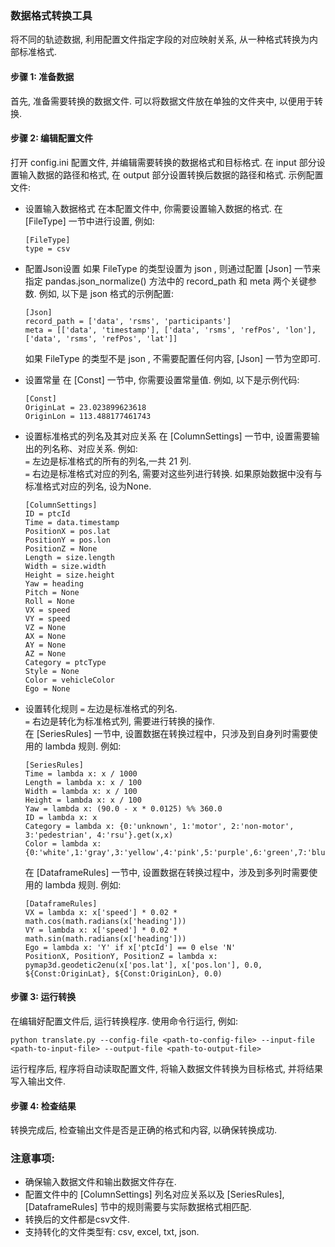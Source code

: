 ### 数据格式转换工具
将不同的轨迹数据, 利用配置文件指定字段的对应映射关系, 从一种格式转换为内部标准格式.

#### 步骤 1: 准备数据
首先, 准备需要转换的数据文件. 可以将数据文件放在单独的文件夹中, 以便用于转换. 

#### 步骤 2: 编辑配置文件
打开 config.ini 配置文件, 并编辑需要转换的数据格式和目标格式. 在 input 部分设置输入数据的路径和格式, 在 output 部分设置转换后数据的路径和格式. 示例配置文件: 

* 设置输入数据格式
    在本配置文件中, 你需要设置输入数据的格式. 在 [FileType] 一节中进行设置, 例如: 
    ```
    [FileType]
    type = csv
    ``` 

* 配置Json设置
    如果 FileType 的类型设置为 json , 则通过配置 [Json] 一节来指定 pandas.json_normalize() 方法中的 record_path 和 meta 两个关键参数. 例如, 以下是 json 格式的示例配置:       
    ```
    [Json]
    record_path = ['data', 'rsms', 'participants']
    meta = [['data', 'timestamp'], ['data', 'rsms', 'refPos', 'lon'],['data', 'rsms', 'refPos', 'lat']]
    ```
    如果 FileType 的类型不是 json , 不需要配置任何内容, [Json] 一节为空即可. 

* 设置常量
    在 [Const] 一节中, 你需要设置常量值. 例如, 以下是示例代码: 
    ```
    [Const]
    OriginLat = 23.023899623618
    OriginLon = 113.488177461743
    ```
* 设置标准格式的列名及其对应关系
    在 [ColumnSettings] 一节中, 设置需要输出的列名称、对应关系. 例如:       
    `=` 左边是标准格式的所有的列名,一共 21 列.      
    `=` 右边是标准格式对应的列名, 需要对这些列进行转换. 如果原始数据中没有与标准格式对应的列名, 设为None.
    ```
    [ColumnSettings]
    ID = ptcId
    Time = data.timestamp
    PositionX = pos.lat
    PositionY = pos.lon
    PositionZ = None
    Length = size.length
    Width = size.width
    Height = size.height
    Yaw = heading
    Pitch = None
    Roll = None
    VX = speed
    VY = speed
    VZ = None
    AX = None
    AY = None
    AZ = None
    Category = ptcType
    Style = None
    Color = vehicleColor
    Ego = None
    ```
* 设置转化规则
    `=` 左边是标准格式的列名.     
    `=` 右边是转化为标准格式列, 需要进行转换的操作.            
    在 [SeriesRules] 一节中, 设置数据在转换过程中，只涉及到自身列时需要使用的 lambda 规则. 例如: 
    ```
    [SeriesRules]
    Time = lambda x: x / 1000
    Length = lambda x: x / 100
    Width = lambda x: x / 100
    Height = lambda x: x / 100
    Yaw = lambda x: (90.0 - x * 0.0125) %% 360.0
    ID = lambda x: x
    Category = lambda x: {0:'unknown', 1:'motor', 2:'non-motor', 3:'pedestrian', 4:'rsu'}.get(x,x)
    Color = lambda x: {0:'white',1:'gray',3:'yellow',4:'pink',5:'purple',6:'green',7:'blue',8:'red',9:'brown',10:'orange',11:'black'}.get(x,x)
    ```
    
    在 [DataframeRules] 一节中, 设置数据在转换过程中，涉及到多列时需要使用的 lambda 规则. 例如: 
    ```
    [DataframeRules]
    VX = lambda x: x['speed'] * 0.02 * math.cos(math.radians(x['heading']))
    VY = lambda x: x['speed'] * 0.02 * math.sin(math.radians(x['heading']))
    Ego = lambda x: 'Y' if x['ptcId'] == 0 else 'N'
    PositionX, PositionY, PositionZ = lambda x: pymap3d.geodetic2enu(x['pos.lat'], x['pos.lon'], 0.0, ${Const:OriginLat}, ${Const:OriginLon}, 0.0)
    ```

#### 步骤 3: 运行转换
在编辑好配置文件后, 运行转换程序. 使用命令行运行, 例如: 
```
python translate.py --config-file <path-to-config-file> --input-file <path-to-input-file> --output-file <path-to-output-file>
```      
运行程序后, 程序将自动读取配置文件, 将输入数据文件转换为目标格式, 并将结果写入输出文件.

#### 步骤 4: 检查结果
转换完成后, 检查输出文件是否是正确的格式和内容, 以确保转换成功. 

### 注意事项: 
* 确保输入数据文件和输出数据文件存在.         
* 配置文件中的 [ColumnSettings] 列名对应关系以及 [SeriesRules], [DataframeRules] 节中的规则需要与实际数据格式相匹配.  
* 转换后的文件都是csv文件.
* 支持转化的文件类型有: csv, excel, txt, json.
